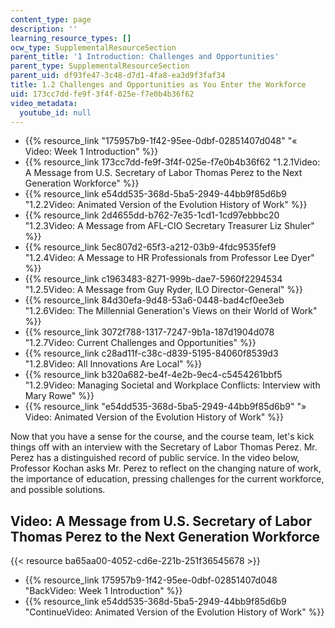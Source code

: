 ```yaml
---
content_type: page
description: ''
learning_resource_types: []
ocw_type: SupplementalResourceSection
parent_title: '1 Introduction: Challenges and Opportunities'
parent_type: SupplementalResourceSection
parent_uid: df93fe47-3c48-d7d1-4fa8-ea3d9f3faf34
title: 1.2 Challenges and Opportunities as You Enter the Workforce
uid: 173cc7dd-fe9f-3f4f-025e-f7e0b4b36f62
video_metadata:
  youtube_id: null
---
```


*   {{% resource_link "175957b9-1f42-95ee-0dbf-02851407d048" "« Video: Week 1 Introduction" %}}
*   {{% resource_link 173cc7dd-fe9f-3f4f-025e-f7e0b4b36f62 "1.2.1Video: A Message from U.S. Secretary of Labor Thomas Perez to the Next Generation Workforce" %}}
*   {{% resource_link e54dd535-368d-5ba5-2949-44bb9f85d6b9 "1.2.2Video: Animated Version of the Evolution History of Work" %}}
*   {{% resource_link 2d4655dd-b762-7e35-1cd1-1cd97ebbbc20 "1.2.3Video: A Message from AFL-CIO Secretary Treasurer Liz Shuler" %}}
*   {{% resource_link 5ec807d2-65f3-a212-03b9-4fdc9535fef9 "1.2.4Video: A Message to HR Professionals from Professor Lee Dyer" %}}
*   {{% resource_link c1963483-8271-999b-dae7-5960f2294534 "1.2.5Video: A Message from Guy Ryder, ILO Director-General" %}}
*   {{% resource_link 84d30efa-9d48-53a6-0448-bad4cf0ee3eb "1.2.6Video: The Millennial Generation's Views on their World of Work" %}}
*   {{% resource_link 3072f788-1317-7247-9b1a-187d1904d078 "1.2.7Video: Current Challenges and Opportunities" %}}
*   {{% resource_link c28ad11f-c38c-d839-5195-84060f8539d3 "1.2.8Video: All Innovations Are Local" %}}
*   {{% resource_link b320a682-be4f-4e2b-9ec4-c5454261bbf5 "1.2.9Video: Managing Societal and Workplace Conflicts: Interview with Mary Rowe" %}}
*   {{% resource_link "e54dd535-368d-5ba5-2949-44bb9f85d6b9" "» Video: Animated Version of the Evolution History of Work" %}}

Now that you have a sense for the course, and the course team, let's kick things off with an interview with the Secretary of Labor Thomas Perez. Mr. Perez has a distinguished record of public service. In the video below, Professor Kochan asks Mr. Perez to reflect on the changing nature of work, the importance of education, pressing challenges for the current workforce, and possible solutions. 

Video: A Message from U.S. Secretary of Labor Thomas Perez to the Next Generation Workforce
-------------------------------------------------------------------------------------------

{{< resource ba65aa00-4052-cd6e-221b-251f36545678 >}}

*   {{% resource_link 175957b9-1f42-95ee-0dbf-02851407d048 "BackVideo: Week 1 Introduction" %}}
*   {{% resource_link e54dd535-368d-5ba5-2949-44bb9f85d6b9 "ContinueVideo: Animated Version of the Evolution History of Work" %}}